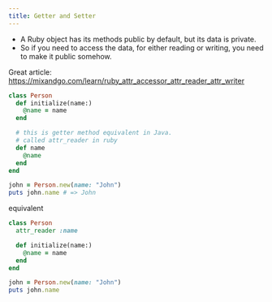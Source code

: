 ```yaml
---
title: Getter and Setter
---
```


- A Ruby object has its methods public by default, but its data is private.
- So if you need to access the data, for either reading or writing, you need to make it public somehow.

Great article: https://mixandgo.com/learn/ruby_attr_accessor_attr_reader_attr_writer

```rb
class Person
  def initialize(name:)
    @name = name
  end

  # this is getter method equivalent in Java.
  # called attr_reader in ruby
  def name
    @name
  end
end
```

```rb
john = Person.new(name: "John")
puts john.name # => John
```

equivalent
```rb
class Person
  attr_reader :name

  def initialize(name:)
    @name = name
  end
end
```

```rb
john = Person.new(name: "John")
puts john.name
```